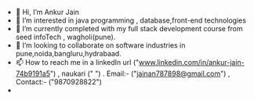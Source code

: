 - 👋 Hi, I’m Ankur Jain
- 👀 I’m interested in java programming , database,front-end technologies
- 🌱 I’m currently completed with my full stack development course from seed infoTech , wagholi(pune). 
- 💞️ I’m looking to collaborate on software industries in pune,noida,bangluru,hydrabaad.
- 📫 How to reach me in a linkedIn url ("www.linkedin.com/in/ankur-jain-74b9191a5") , naukari (" ") .
                     Email:- ("jainan787898@gmail.com") , Contact:- ("9870928822")
- 

<!---
jainan7/jainan7 is a ✨ special ✨ repository because its `README.md` (this file) appears on your GitHub profile.
You can click the Preview link to take a look at your changes.
--->
